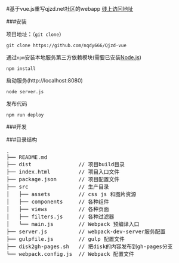 #基于vue.js重写qjzd.net社区的webapp [线上访问地址](http://vue.qjzd.net)

###安装

项目地址：（`git clone`）

```shell
git clone https://github.com/nqdy666/Qjzd-vue
```

通过`npm`安装本地服务第三方依赖模块(需要已安装[Node.js](https://nodejs.org/))

```
npm install
```
启动服务(http://localhost:8080)

```
node server.js
```
发布代码
```
npm run deploy
```

###开发

###目录结构
<pre>
.
├── README.md
├── dist               // 项目build目录
├── index.html         // 项目入口文件
├── package.json       // 项目配置文件
├── src                // 生产目录
│   ├── assets         // css js 和图片资源
│   ├── components     // 各种组件
│   ├── views          // 各种页面
│   ├── filters.js     // 各种过滤器
│   └── main.js        // Webpack 预编译入口
├── server.js          // webpack-dev-server服务配置
├── gulpfile.js        // gulp 配置文件
├── disk2gh-pages.sh   // 把disk的内容发布到gh-pages分支
└── webpack.config.js  // Webpack 配置文件
</pre>

